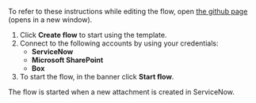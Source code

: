 To refer to these instructions while editing the flow, open [the github page](Creates%20a%20list%20item%20attachment%20in%20SharePoint%20and%20uploads%20it%20to%20Box%20when%20a%20new%20attachment%20is%20created%20in%20ServiceNow_instructions.md ) (opens in a new window).

1.	Click **Create flow** to start using the template.
2.	Connect to the following accounts by using your credentials:
    - **ServiceNow** 
    - **Microsoft SharePoint**
    - **Box**
3.	To start the flow, in the banner click **Start flow**.

The flow is started when a new attachment is created in ServiceNow.

